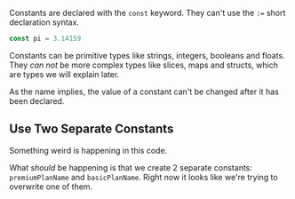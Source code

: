 Constants are declared with the `const` keyword. They can't use the `:=` short declaration syntax.

```go
const pi = 3.14159
```

Constants can be primitive types like strings, integers, booleans and floats. They _can not_ be more complex types like slices, maps and structs, which are types we will explain later.

As the name implies, the value of a constant can't be changed after it has been declared.

## Use Two Separate Constants

Something weird is happening in this code.

What _should_ be happening is that we create 2 separate constants: `premiumPlanName` and `basicPlanName`. Right now it looks like we're trying to overwrite one of them.
